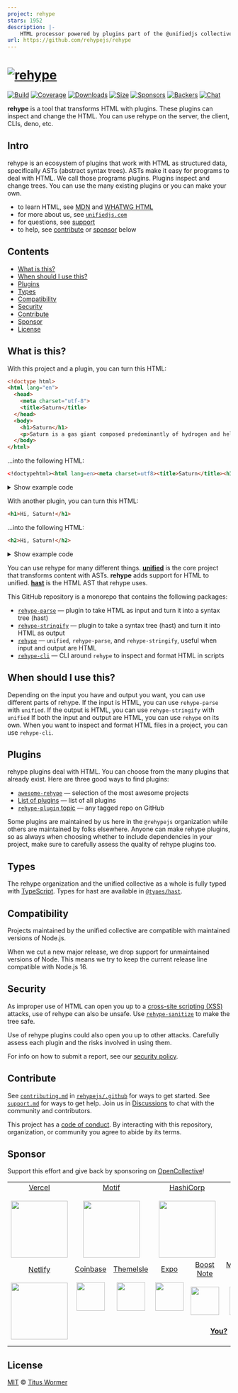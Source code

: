 ```yaml
---
project: rehype
stars: 1952
description: |-
    HTML processor powered by plugins part of the @unifiedjs collective
url: https://github.com/rehypejs/rehype
---
```


# [![rehype][logo]][unified]

[![Build][build-badge]][build]
[![Coverage][coverage-badge]][coverage]
[![Downloads][downloads-badge]][downloads]
[![Size][size-badge]][size]
[![Sponsors][sponsors-badge]][collective]
[![Backers][backers-badge]][collective]
[![Chat][chat-badge]][chat]

**rehype** is a tool that transforms HTML with plugins.
These plugins can inspect and change the HTML.
You can use rehype on the server, the client, CLIs, deno, etc.

## Intro

rehype is an ecosystem of plugins that work with HTML as structured data,
specifically ASTs (abstract syntax trees).
ASTs make it easy for programs to deal with HTML.
We call those programs plugins.
Plugins inspect and change trees.
You can use the many existing plugins or you can make your own.

* to learn HTML, see [MDN][] and [WHATWG HTML][html]
* for more about us, see [`unifiedjs.com`][site]
* for questions, see [support][]
* to help, see [contribute][] or [sponsor][] below

## Contents

* [What is this?](#what-is-this)
* [When should I use this?](#when-should-i-use-this)
* [Plugins](#plugins)
* [Types](#types)
* [Compatibility](#compatibility)
* [Security](#security)
* [Contribute](#contribute)
* [Sponsor](#sponsor)
* [License](#license)

## What is this?

With this project and a plugin, you can turn this HTML:

```html
<!doctype html>
<html lang="en">
  <head>
    <meta charset="utf-8">
    <title>Saturn</title>
  </head>
  <body>
    <h1>Saturn</h1>
    <p>Saturn is a gas giant composed predominantly of hydrogen and helium.</p>
  </body>
</html>
```

…into the following HTML:

```html
<!doctypehtml><html lang=en><meta charset=utf8><title>Saturn</title><h1>Saturn</h1><p>Saturn is a gas giant composed predominantly of hydrogen and helium.
```

<details><summary>Show example code</summary>

```js
import rehypeParse from 'rehype-parse'
import rehypePresetMinify from 'rehype-preset-minify'
import rehypeStringify from 'rehype-stringify'
import {unified} from 'unified'

const file = await unified()
  .use(rehypeParse)
  .use(rehypePresetMinify)
  .use(rehypeStringify).process(`<!doctype html>
<html lang="en">
  <head>
    <meta charset="utf-8">
    <title>Saturn</title>
  </head>
  <body>
    <h1>Saturn</h1>
    <p>Saturn is a gas giant composed predominantly of hydrogen and helium.</p>
  </body>
</html>`)

console.log(String(file))
```

</details>

With another plugin, you can turn this HTML:

```html
<h1>Hi, Saturn!</h1>
```

…into the following HTML:

```html
<h2>Hi, Saturn!</h2>
```

<details><summary>Show example code</summary>

```js
/**
 * @import {Root} from 'hast'
 */

import rehypeParse from 'rehype-parse'
import rehypeStringify from 'rehype-stringify'
import {unified} from 'unified'
import {visit} from 'unist-util-visit'

const file = await unified()
  .use(rehypeParse, {fragment: true})
  .use(myRehypePluginToIncreaseHeadings)
  .use(rehypeStringify)
  .process('<h1>Hi, Saturn!</h1>')

console.log(String(file))

function myRehypePluginToIncreaseHeadings() {
  /**
   * @param {Root} tree
   */
  return function (tree) {
    visit(tree, 'element', function (node) {
      if (['h1', 'h2', 'h3', 'h4', 'h5'].includes(node.tagName)) {
        node.tagName = 'h' + (Number(node.tagName.charAt(1)) + 1)
      }
    })
  }
}
```

</details>

You can use rehype for many different things.
**[unified][]** is the core project that transforms content with ASTs.
**rehype** adds support for HTML to unified.
**[hast][]** is the HTML AST that rehype uses.

This GitHub repository is a monorepo that contains the following packages:

* [`rehype-parse`][rehype-parse]
  — plugin to take HTML as input and turn it into a syntax tree (hast)
* [`rehype-stringify`][rehype-stringify]
  — plugin to take a syntax tree (hast) and turn it into HTML as output
* [`rehype`][rehype-core]
  — `unified`, `rehype-parse`, and `rehype-stringify`, useful when input and
  output are HTML
* [`rehype-cli`][rehype-cli]
  — CLI around `rehype` to inspect and format HTML in scripts

## When should I use this?

Depending on the input you have and output you want, you can use different parts
of rehype.
If the input is HTML, you can use `rehype-parse` with `unified`.
If the output is HTML, you can use `rehype-stringify` with `unified`
If both the input and output are HTML, you can use `rehype` on its own.
When you want to inspect and format HTML files in a project, you can use
`rehype-cli`.

## Plugins

rehype plugins deal with HTML.
You can choose from the many plugins that already exist.
Here are three good ways to find plugins:

* [`awesome-rehype`][awesome-rehype]
  — selection of the most awesome projects
* [List of plugins][list-of-plugins]
  — list of all plugins
* [`rehype-plugin` topic][topic]
  — any tagged repo on GitHub

Some plugins are maintained by us here in the `@rehypejs` organization while
others are maintained by folks elsewhere.
Anyone can make rehype plugins, so as always when choosing whether to include
dependencies in your project, make sure to carefully assess the quality of
rehype plugins too.

## Types

The rehype organization and the unified collective as a whole is fully typed
with [TypeScript][].
Types for hast are available in [`@types/hast`][types-hast].

## Compatibility

Projects maintained by the unified collective are compatible with maintained
versions of Node.js.

When we cut a new major release, we drop support for unmaintained versions of
Node.
This means we try to keep the current release line compatible with Node.js 16.

## Security

As improper use of HTML can open you up to a [cross-site scripting (XSS)][xss]
attacks, use of rehype can also be unsafe.
Use [`rehype-sanitize`][rehype-sanitize] to make the tree safe.

Use of rehype plugins could also open you up to other attacks.
Carefully assess each plugin and the risks involved in using them.

For info on how to submit a report, see our [security policy][security].

## Contribute

See [`contributing.md`][contributing] in [`rehypejs/.github`][health] for ways
to get started.
See [`support.md`][support] for ways to get help.
Join us in [Discussions][chat] to chat with the community and contributors.

This project has a [code of conduct][coc].
By interacting with this repository, organization, or community you agree to
abide by its terms.

## Sponsor

Support this effort and give back by sponsoring on [OpenCollective][collective]!

<table>
<tr valign="middle">
<td width="20%" align="center" rowspan="2" colspan="2">
  <a href="https://vercel.com">Vercel</a><br><br>
  <a href="https://vercel.com"><img src="https://avatars1.githubusercontent.com/u/14985020?s=256&v=4" width="128"></a>
</td>
<td width="20%" align="center" rowspan="2" colspan="2">
  <a href="https://motif.land">Motif</a><br><br>
  <a href="https://motif.land"><img src="https://avatars1.githubusercontent.com/u/74457950?s=256&v=4" width="128"></a>
</td>
<td width="20%" align="center" rowspan="2" colspan="2">
  <a href="https://www.hashicorp.com">HashiCorp</a><br><br>
  <a href="https://www.hashicorp.com"><img src="https://avatars1.githubusercontent.com/u/761456?s=256&v=4" width="128"></a>
</td>
<td width="20%" align="center" rowspan="2" colspan="2">
  <a href="https://www.gitbook.com">GitBook</a><br><br>
  <a href="https://www.gitbook.com"><img src="https://avatars1.githubusercontent.com/u/7111340?s=256&v=4" width="128"></a>
</td>
<td width="20%" align="center" rowspan="2" colspan="2">
  <a href="https://www.gatsbyjs.org">Gatsby</a><br><br>
  <a href="https://www.gatsbyjs.org"><img src="https://avatars1.githubusercontent.com/u/12551863?s=256&v=4" width="128"></a>
</td>
</tr>
<tr valign="middle">
</tr>
<tr valign="middle">
<td width="20%" align="center" rowspan="2" colspan="2">
  <a href="https://www.netlify.com">Netlify</a><br><br>
  <!--OC has a sharper image-->
  <a href="https://www.netlify.com"><img src="https://images.opencollective.com/netlify/4087de2/logo/256.png" width="128"></a>
</td>
<td width="10%" align="center">
  <a href="https://www.coinbase.com">Coinbase</a><br><br>
  <a href="https://www.coinbase.com"><img src="https://avatars1.githubusercontent.com/u/1885080?s=256&v=4" width="64"></a>
</td>
<td width="10%" align="center">
  <a href="https://themeisle.com">ThemeIsle</a><br><br>
  <a href="https://themeisle.com"><img src="https://avatars1.githubusercontent.com/u/58979018?s=128&v=4" width="64"></a>
</td>
<td width="10%" align="center">
  <a href="https://expo.io">Expo</a><br><br>
  <a href="https://expo.io"><img src="https://avatars1.githubusercontent.com/u/12504344?s=128&v=4" width="64"></a>
</td>
<td width="10%" align="center">
  <a href="https://boostnote.io">Boost Note</a><br><br>
  <a href="https://boostnote.io"><img src="https://images.opencollective.com/boosthub/6318083/logo/128.png" width="64"></a>
</td>
<td width="10%" align="center">
  <a href="https://markdown.space">Markdown Space</a><br><br>
  <a href="https://markdown.space"><img src="https://images.opencollective.com/markdown-space/e1038ed/logo/128.png" width="64"></a>
</td>
<td width="10%" align="center">
  <a href="https://www.holloway.com">Holloway</a><br><br>
  <a href="https://www.holloway.com"><img src="https://avatars1.githubusercontent.com/u/35904294?s=128&v=4" width="64"></a>
</td>
<td width="10%"></td>
<td width="10%"></td>
</tr>
<tr valign="middle">
<td width="100%" align="center" colspan="8">
  <br>
  <a href="https://opencollective.com/unified"><strong>You?</strong></a>
  <br><br>
</td>
</tr>
</table>

## License

[MIT][license] © [Titus Wormer][author]

<!-- Definitions -->

[logo]: https://raw.githubusercontent.com/rehypejs/rehype/cb624bd/logo.svg?sanitize=true

[build-badge]: https://github.com/rehypejs/rehype/workflows/main/badge.svg

[build]: https://github.com/rehypejs/rehype/actions

[coverage-badge]: https://img.shields.io/codecov/c/github/rehypejs/rehype.svg

[coverage]: https://codecov.io/github/rehypejs/rehype

[downloads-badge]: https://img.shields.io/npm/dm/rehype.svg

[downloads]: https://www.npmjs.com/package/rehype

[size-badge]: https://img.shields.io/bundlejs/size/rehype

[size]: https://bundlejs.com/?q=rehype

[sponsors-badge]: https://opencollective.com/unified/sponsors/badge.svg

[backers-badge]: https://opencollective.com/unified/backers/badge.svg

[collective]: https://opencollective.com/unified

[chat-badge]: https://img.shields.io/badge/chat-discussions-success.svg

[chat]: https://github.com/rehypejs/rehype/discussions

[health]: https://github.com/rehypejs/.github

[security]: https://github.com/rehypejs/.github/blob/main/security.md

[contributing]: https://github.com/rehypejs/.github/blob/main/contributing.md

[support]: https://github.com/rehypejs/.github/blob/main/support.md

[coc]: https://github.com/rehypejs/.github/blob/main/code-of-conduct.md

[license]: license

[author]: https://wooorm.com

[unified]: https://github.com/unifiedjs/unified

[types-hast]: https://github.com/DefinitelyTyped/DefinitelyTyped/tree/HEAD/types/hast

[xss]: https://en.wikipedia.org/wiki/Cross-site_scripting

[typescript]: https://www.typescriptlang.org

[mdn]: https://developer.mozilla.org/docs/Web/HTML

[html]: https://html.spec.whatwg.org/multipage/

[site]: https://unifiedjs.com

[topic]: https://github.com/topics/rehype-plugin

[hast]: https://github.com/syntax-tree/hast

[awesome-rehype]: https://github.com/rehypejs/awesome-rehype

[rehype-sanitize]: https://github.com/rehypejs/rehype-sanitize

[rehype-parse]: packages/rehype-parse/

[rehype-stringify]: packages/rehype-stringify/

[rehype-core]: packages/rehype/

[rehype-cli]: packages/rehype-cli/

[list-of-plugins]: doc/plugins.md#list-of-plugins

[contribute]: #contribute

[sponsor]: #sponsor

